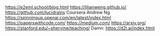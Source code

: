 https://e2eml.school/blog.html
https://lilianweng.github.io/
https://github.com/lucidrains
Coursera Andrew Ng
https://spinningup.openai.com/en/latest/index.html
https://paperswithcode.com/
https://medium.com/
https://arxiv.org/
https://stanford.edu/~shervine/teaching/
Damn: https://d2l.ai/index.html
